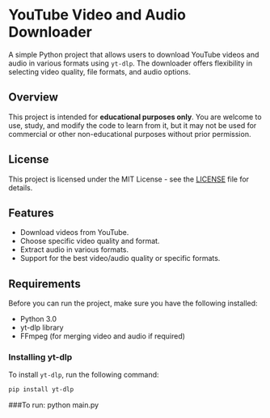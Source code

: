 # YouTube Video and Audio Downloader
A simple Python project that allows users to download YouTube videos and audio in various formats using `yt-dlp`. The downloader offers flexibility in selecting video quality, file formats, and audio options.

## Overview
This project is intended for **educational purposes only**. You are welcome to use, study, and modify the code to learn from it, but it may not be used for commercial or other non-educational purposes without prior permission.

## License
This project is licensed under the MIT License - see the [LICENSE](./LICENSE) file for details.

## Features

- Download videos from YouTube.
- Choose specific video quality and format.
- Extract audio in various formats.
- Support for the best video/audio quality or specific formats.

## Requirements

Before you can run the project, make sure you have the following installed:

- Python 3.0
- yt-dlp library
- FFmpeg (for merging video and audio if required)

### Installing yt-dlp

To install `yt-dlp`, run the following command:

```bash
pip install yt-dlp
```
###To run:
python main.py

